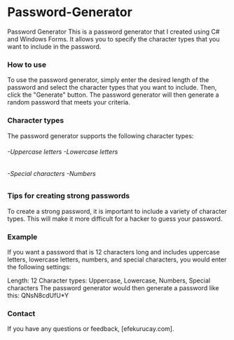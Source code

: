 # Password-Generator
Password Generator
This is a password generator that I created using C# and Windows Forms. It allows you to specify the character types that you want to include in the password.

### How to use

To use the password generator, simply enter the desired length of the password and select the character types that you want to include. Then, click the "Generate" button. The password generator will then generate a random password that meets your criteria.

### Character types

The password generator supports the following character types:

###### -Uppercase letters  -Lowercase letters
###### -Special characters -Numbers

### Tips for creating strong passwords

To create a strong password, it is important to include a variety of character types. This will make it more difficult for a hacker to guess your password.

### Example

If you want a password that is 12 characters long and includes uppercase letters, lowercase letters, numbers, and special characters, you would enter the following settings:

Length: 12
Character types: Uppercase, Lowercase, Numbers, Special characters
The password generator would then generate a password like this:
QNsN8cdUfU*Y

### Contact

If you have any questions or feedback, [efekurucay.com].
